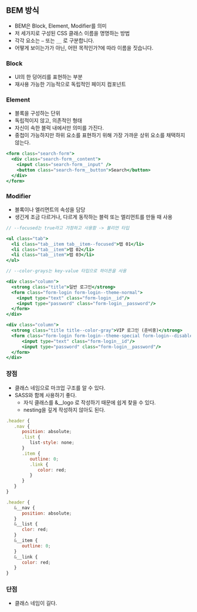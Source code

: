 ## BEM 방식

- BEM은 Block, Element, Modifier를 의미
- 저 세가지로 구성된 CSS 클래스 이름을 명명하는 방법
- 각각 요소는 `—` 또는 `__` 로 구분합니다.
- 어떻게 보이는가가 아닌, 어떤 목적인가?에 따라 이름을 짓습니다.

### Block

- UI의 한 덩어리를 표현하는 부분
- 재사용 가능한 기능적으로 독립적인 페이지 컴포넌트

### Element

- 블록을 구성하는 단위
- 독립적이지 않고, 의존적인 형태
- 자신이 속한 블럭 내에서만 의미를 가진다.
- 중첩이 가능하지만 하위 요소를 표현하기 위해 가장 가까운 상위 요소를 채택하지 않는다.

```jsx
<form class="search-form">
  <div class="search-form__content">
    <input class="search-form__input" />
    <button class="search-form__button">Search</button>
  </div>
</form>
```

### Modifier

- 블록이나 엘리먼트의 속성을 담당
- 생긴게 조금 다르거나, 다르게 동작하는 블럭 또는 엘리먼트를 만들 때 사용

```jsx
// --focused는 true라고 가정하고 사용함 -> 불리언 타입

<ul class="tab">
  <li class="tab__item tab__item--focused">탭 01</li>
  <li class="tab__item">탭 02</li>
  <li class="tab__item">탭 03</li>
</ul>
```

```jsx
// --color-grays는 key-value 타입으로 하이픈을 사용

<div class="column">
  <strong class="title">일반 로그인</strong>
  <form class="form-login form-login--theme-normal">
    <input type="text" class="form-login__id"/>
    <input type="password" class="form-login__password"/>
  </form>
</div>

<div class="column">
  <strong class="title title--color-gray">VIP 로그인 (준비중)</strong>
  <form class="form-login form-login--theme-special form-login--disabled">
      <input type="text" class="form-login__id"/>
      <input type="password" class="form-login__password"/>
  </form>
</div>
```

### 장점

- 클래스 네임으로 마크업 구조를 알 수 있다.
- SASS와 함께 사용하기 좋다.
  - 자식 클래스를 &\_\_logo 로 작성하기 때문에 쉽게 찾을 수 있다.
  - nesting을 깊게 작성하지 않아도 된다.

```jsx
.header {
   .nav {
      position: absolute;
      .list {
         list-style: none;
      }
      .item {
         outline: 0;
         .link {
            color: red;
         }
      }
   }
}

.header {
   &__nav {
      position: absolute;
   }
   &__list {
      clor: red;
   }
   &__item {
      outline: 0;
   }
   &__link {
      color: red;
   }
}
```

### 단점

- 클래스 네임이 길다.

